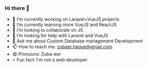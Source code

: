 ### Hi there 👋

<!--
**rajhaq/rajhaq** is a ✨ _special_ ✨ repository because its `README.md` (this file) appears on your GitHub profile.

Here are some ideas to get you started:

- 🔭 I’m currently working on Laravel+VueJS projects
- 🌱 I’m currently learning more VueJS and ReactJS
- 👯 I’m looking to collaborate on JS
- 🤔 I’m looking for help with Laravel and VueJS
- 💬 Ask me about Custom Database management Development
- 📫 How to reach me: zubaer.haque@gmail.com
- 😄 Pronouns: ...
- ⚡ Fun fact: I'm not a web developer
-->

- 🔭 I’m currently working on Laravel+VueJS projects
- 🌱 I’m currently learning more VueJS and ReactJS
- 👯 I’m looking to collaborate on JS
- 🤔 I’m looking for help with Laravel and VueJS
- 💬 Ask me about Custom Database management Development
- 📫 How to reach me: zubaer.haque@gmail.com
- 😄 Pronouns: Zuba-eer
- ⚡ Fun fact: I'm not a web developer
